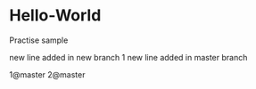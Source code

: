 # Hello-World
Practise sample

new line added in new branch 1
new line added in master branch

1@master
2@master

